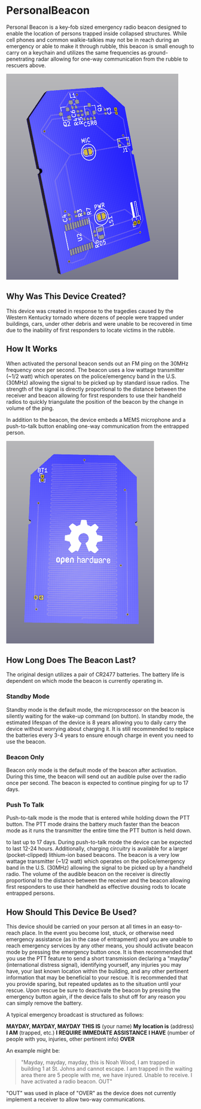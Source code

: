 # PersonalBeacon
Personal Beacon is a key-fob sized emergency radio beacon designed to enable the location of persons trapped inside collapsed structures. While cell phones and common walkie-talkies may not be in reach during an emergency or able to make it through rubble, this beacon is small enough to carry on a keychain and utilizes the same frequencies as ground-penetrating radar allowing for one-way communication from the rubble to rescuers above.

![FrontView](./imgs/beacon1.png)

## Why Was This Device Created?

This device was created in response to the tragedies caused by the Western Kentucky tornado where dozens of people were trapped under buildings, cars, under other debris and were unable to be recovered in time due to the inability of first responders to locate victims in the rubble.

## How It Works

When activated the personal beacon sends out an FM ping on the 30MHz frequency once per second. The beacon uses a low wattage transmitter (~1/2 watt) which operates on the police/emergency band in the U.S. (30MHz) allowing the signal to be picked up by standard issue radios. The strength of the signal is directly proportional to the distance between the receiver and beacon allowing for first responders to use their handheld radios to quickly triangulate the position of the beacon by the change in volume of the ping.

In addition to the beacon, the device embeds a MEMS microphone and a push-to-talk button enabling one-way communication from the entrapped person.

![Rearview](./imgs/beacon2.png)

## How Long Does The Beacon Last?

The original design utilizes a pair of CR2477 batteries. The battery life is dependent on which mode the beacon is currently operating in.

### Standby Mode

Standby mode is the default mode, the microprocessor on the beacon is silently waiting for the wake-up command (on button). In standby mode, the estimated lifespan of the device is 8 years allowing you to daily carry the device without worrying about charging it. It is still recommended to replace the batteries every 3-4 years to ensure enough charge in event you need to use the beacon.

### Beacon Only

Beacon only mode is the default mode of the beacon after activation. During this time, the beacon will send out an audible pulse over the radio once per second. The beacon is expected to continue pinging for up to 17 days.

### Push To Talk

Push-to-talk mode is the mode that is entered while holding down the PTT button. The PTT mode drains the battery much faster than the beacon mode as it runs the transmitter the entire time the PTT button is held down. 

to last up to 17 days. During push-to-talk mode the device can be expected to last 12-24 hours. Additionally, charging circuitry is available for a larger (pocket-clipped) lithium-ion based beacons. The beacon is a very low wattage transmitter (~1/2 watt) which operates on the police/emergency band in the U.S. (30MHz) allowing the signal to be picked up by a handheld radio. The volume of the audible beacon on the receiver is directly proportional to the distance between the receiver and the beacon allowing first responders to use their handheld as effective dousing rods to locate entrapped persons.

## How Should This Device Be Used?

This device should be carried on your person at all times in an easy-to-reach place. In the event you become lost, stuck, or otherwise need emergency assistance (as in the case of entrapment) and you are unable to reach emergency services by any other means, you should activate beacon mode by pressing the emergency button once. It is then recommended that you use the PTT feature to send a short transmission declaring a "mayday" (international distress signal), identifying yourself, any injuries you may have, your last known location within the building, and any other pertinent information that may be beneficial to your rescue. It is recommended that you provide sparing, but repeated updates as to the situation until your rescue. Upon rescue be sure to deactivate the beacon by pressing the emergency button again, if the device fails to shut off for any reason you can simply remove the battery.

A typical emergency broadcast is structured as follows:

**MAYDAY, MAYDAY, MAYDAY**
**THIS IS** (your name)
**My location is** (address)
**I AM** (trapped, etc.)
**I REQUIRE IMMEDIATE ASSISTANCE**
**I HAVE** (number of people with you, injuries, other pertinent info)
**OVER**

An example might be:

> "Mayday, mayday, mayday, this is Noah Wood, I am trapped in building 1 at St. Johns and cannot escape. I am trapped in the waiting area there are 5 people with me, we have injured. Unable to receive. I have activated a radio beacon. OUT"

"OUT" was used in place of "OVER" as the device does not currently implement a receiver to allow two-way communications.
